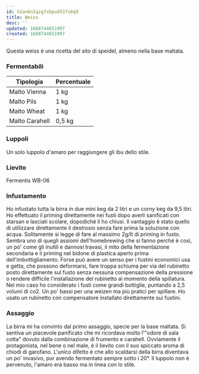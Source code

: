 ```yaml
---
id: h2an6n2qzgfxbpud537s8q9
title: Weiss
desc: ''
updated: 1688744651997
created: 1688744651997
---
```

Questa weiss è una ricetta del sito di speidel, almeno nella base maltata.

### Fermentabili
| Tipologia      | Percentuale |
|----------------|-------------|
| Malto Vienna   | 1 kg        |
| Malto Pils     | 1 kg        |
| Malto Wheat    | 1 kg        |
| Malto Carahell | 0,5 kg      |

### Luppoli
Un solo luppolo d'amaro per raggiungere gli ibu dello stile.

### Lievito
Fermentis WB-06

### Infustamento
Ho infustato tutta la birra in due mini keg da 2 litri e un corny keg da 9,5 litri. Ho effettuato il priming direttamente nei fusti dopo averli sanificati con starsan e lasciati scolare, dopodiché li ho chiusi. Il vantaggio è stato quello di utilizzare direttamente il destrosio senza fare prima la soluzione con acqua. Solitamente si legge di fare al massimo 2g/lt di priming in fusto. Sembra uno di quegli assiomi dell'homebrewing che si fanno perché è così, un po' come gli inutili e dannosi travasi, il mito della fermentazione secondaria e il priming nel bidone di plastica aperto prima dell'imbottigliamento. Forse può avere un senso per i fustini economici usa e getta, che possono deformarsi, fare troppa schiuma per via del rubinetto posto direttamente sul fusto senza nessuna compensazione della pressione o rendere difficile l'installazione del rubinetto al momento della spillatura. Nel mio caso ho considerato i fusti come grandi bottiglie, puntando a 2,5 volumi di co2. Un po' bassi per una weizen ma più pratici per spillare. Ho usato un rubinetto con compensatore installato direttamente sui fustini.

### Assaggio
La birra mi ha convinto dal primo assaggio, specie per la base maltata. Si sentiva un piacevole panificato che mi ricordava molto l'"odore di sala cotta" dovuto dalla combinazione di frumento e carahell. Ovviamente il protagonista, nel bene o nel male, è il lievito con il suo spiccato aroma di chiodi di garofano. L'unico difetto è che allo scaldarsi della birra diventava un po' invasivo, pur avendo fermentato sempre sotto i 20°. Il luppolo non è pervenuto, l'amaro era basso ma in linea con lo stile.


